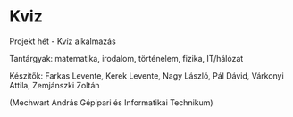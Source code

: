 # Kviz
Projekt hét - Kvíz alkalmazás
<p>Tantárgyak: matematika, irodalom, történelem, fizika, IT/hálózat
<p>Készítők: Farkas Levente, Kerek Levente, Nagy László, Pál Dávid, Várkonyi Attila, Zemjánszki Zoltán
<p>(Mechwart András Gépipari és Informatikai Technikum)
